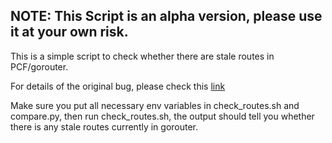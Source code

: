 ## NOTE: This Script is an alpha version, please use it at your own risk.

This is a simple script to check whether there are stale routes in PCF/gorouter.

For details of the original bug, please check this [link](https://www.pivotaltracker.com/n/projects/2245594/stories/165730393)

Make sure you put all necessary env variables in check_routes.sh and compare.py, then run check_routes.sh, the output should tell you whether there is any stale routes currently in gorouter.
